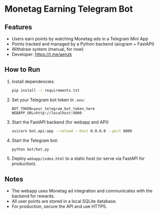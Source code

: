 # Monetag Earning Telegram Bot

## Features
- Users earn points by watching Monetag ads in a Telegram Mini App
- Points tracked and managed by a Python backend (aiogram + FastAPI)
- Withdraw system (manual, for now)
- Developer: https://t.me/aenzk

## How to Run

1. Install dependencies:
   ```bash
   pip install -r requirements.txt
   ```
2. Set your Telegram bot token in `.env`:
   ```env
   BOT_TOKEN=your_telegram_bot_token_here
   WEBAPP_URL=http://localhost:8000
   ```
3. Start the FastAPI backend (for webapp and API):
   ```bash
   uvicorn bot.api:app --reload --host 0.0.0.0 --port 8000
   ```
4. Start the Telegram bot:
   ```bash
   python bot/bot.py
   ```
5. Deploy `webapp/index.html` to a static host (or serve via FastAPI for production).

## Notes
- The webapp uses Monetag ad integration and communicates with the backend for rewards.
- All user points are stored in a local SQLite database.
- For production, secure the API and use HTTPS.
